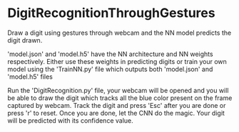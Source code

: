 # DigitRecognitionThroughGestures

Draw a digit using gestures through webcam and the NN model predicts the digit drawn.

'model.json' and 'model.h5' have the NN architecture and NN weights respectively. Either use these weights in predicting digits or train your own model using the 'TrainNN.py' file which outputs both 'model.json' and 'model.h5' files

Run the 'DigitRecognition.py' file, your webcam will be opened and you will be able to draw the digit which tracks all the blue color present on the frame captured by webcam. Track the digit and press 'Esc' after you are done or press 'r' to reset. Once you are done, let the CNN do the magic.
Your digit will be predicted with its confidence value.
